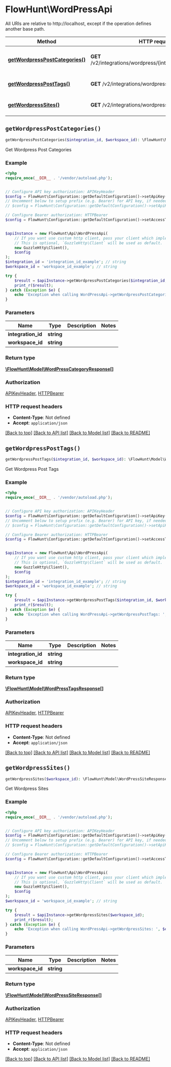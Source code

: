 # FlowHunt\WordPressApi

All URIs are relative to http://localhost, except if the operation defines another base path.

| Method | HTTP request | Description |
| ------------- | ------------- | ------------- |
| [**getWordpressPostCategories()**](WordPressApi.md#getWordpressPostCategories) | **GET** /v2/integrations/wordpress/{integration_id}/categories | Get Wordpress Post Categories |
| [**getWordpressPostTags()**](WordPressApi.md#getWordpressPostTags) | **GET** /v2/integrations/wordpress/{integration_id}/tags | Get Wordpress Post Tags |
| [**getWordpressSites()**](WordPressApi.md#getWordpressSites) | **GET** /v2/integrations/wordpress/sites | Get Wordpress Sites |


## `getWordpressPostCategories()`

```php
getWordpressPostCategories($integration_id, $workspace_id): \FlowHunt\Model\WordPressCategoryResponse[]
```

Get Wordpress Post Categories

### Example

```php
<?php
require_once(__DIR__ . '/vendor/autoload.php');


// Configure API key authorization: APIKeyHeader
$config = FlowHunt\Configuration::getDefaultConfiguration()->setApiKey('Api-Key', 'YOUR_API_KEY');
// Uncomment below to setup prefix (e.g. Bearer) for API key, if needed
// $config = FlowHunt\Configuration::getDefaultConfiguration()->setApiKeyPrefix('Api-Key', 'Bearer');

// Configure Bearer authorization: HTTPBearer
$config = FlowHunt\Configuration::getDefaultConfiguration()->setAccessToken('YOUR_ACCESS_TOKEN');


$apiInstance = new FlowHunt\Api\WordPressApi(
    // If you want use custom http client, pass your client which implements `GuzzleHttp\ClientInterface`.
    // This is optional, `GuzzleHttp\Client` will be used as default.
    new GuzzleHttp\Client(),
    $config
);
$integration_id = 'integration_id_example'; // string
$workspace_id = 'workspace_id_example'; // string

try {
    $result = $apiInstance->getWordpressPostCategories($integration_id, $workspace_id);
    print_r($result);
} catch (Exception $e) {
    echo 'Exception when calling WordPressApi->getWordpressPostCategories: ', $e->getMessage(), PHP_EOL;
}
```

### Parameters

| Name | Type | Description  | Notes |
| ------------- | ------------- | ------------- | ------------- |
| **integration_id** | **string**|  | |
| **workspace_id** | **string**|  | |

### Return type

[**\FlowHunt\Model\WordPressCategoryResponse[]**](../Model/WordPressCategoryResponse.md)

### Authorization

[APIKeyHeader](../../README.md#APIKeyHeader), [HTTPBearer](../../README.md#HTTPBearer)

### HTTP request headers

- **Content-Type**: Not defined
- **Accept**: `application/json`

[[Back to top]](#) [[Back to API list]](../../README.md#endpoints)
[[Back to Model list]](../../README.md#models)
[[Back to README]](../../README.md)

## `getWordpressPostTags()`

```php
getWordpressPostTags($integration_id, $workspace_id): \FlowHunt\Model\WordPressTagsResponse[]
```

Get Wordpress Post Tags

### Example

```php
<?php
require_once(__DIR__ . '/vendor/autoload.php');


// Configure API key authorization: APIKeyHeader
$config = FlowHunt\Configuration::getDefaultConfiguration()->setApiKey('Api-Key', 'YOUR_API_KEY');
// Uncomment below to setup prefix (e.g. Bearer) for API key, if needed
// $config = FlowHunt\Configuration::getDefaultConfiguration()->setApiKeyPrefix('Api-Key', 'Bearer');

// Configure Bearer authorization: HTTPBearer
$config = FlowHunt\Configuration::getDefaultConfiguration()->setAccessToken('YOUR_ACCESS_TOKEN');


$apiInstance = new FlowHunt\Api\WordPressApi(
    // If you want use custom http client, pass your client which implements `GuzzleHttp\ClientInterface`.
    // This is optional, `GuzzleHttp\Client` will be used as default.
    new GuzzleHttp\Client(),
    $config
);
$integration_id = 'integration_id_example'; // string
$workspace_id = 'workspace_id_example'; // string

try {
    $result = $apiInstance->getWordpressPostTags($integration_id, $workspace_id);
    print_r($result);
} catch (Exception $e) {
    echo 'Exception when calling WordPressApi->getWordpressPostTags: ', $e->getMessage(), PHP_EOL;
}
```

### Parameters

| Name | Type | Description  | Notes |
| ------------- | ------------- | ------------- | ------------- |
| **integration_id** | **string**|  | |
| **workspace_id** | **string**|  | |

### Return type

[**\FlowHunt\Model\WordPressTagsResponse[]**](../Model/WordPressTagsResponse.md)

### Authorization

[APIKeyHeader](../../README.md#APIKeyHeader), [HTTPBearer](../../README.md#HTTPBearer)

### HTTP request headers

- **Content-Type**: Not defined
- **Accept**: `application/json`

[[Back to top]](#) [[Back to API list]](../../README.md#endpoints)
[[Back to Model list]](../../README.md#models)
[[Back to README]](../../README.md)

## `getWordpressSites()`

```php
getWordpressSites($workspace_id): \FlowHunt\Model\WordPressSiteResponse[]
```

Get Wordpress Sites

### Example

```php
<?php
require_once(__DIR__ . '/vendor/autoload.php');


// Configure API key authorization: APIKeyHeader
$config = FlowHunt\Configuration::getDefaultConfiguration()->setApiKey('Api-Key', 'YOUR_API_KEY');
// Uncomment below to setup prefix (e.g. Bearer) for API key, if needed
// $config = FlowHunt\Configuration::getDefaultConfiguration()->setApiKeyPrefix('Api-Key', 'Bearer');

// Configure Bearer authorization: HTTPBearer
$config = FlowHunt\Configuration::getDefaultConfiguration()->setAccessToken('YOUR_ACCESS_TOKEN');


$apiInstance = new FlowHunt\Api\WordPressApi(
    // If you want use custom http client, pass your client which implements `GuzzleHttp\ClientInterface`.
    // This is optional, `GuzzleHttp\Client` will be used as default.
    new GuzzleHttp\Client(),
    $config
);
$workspace_id = 'workspace_id_example'; // string

try {
    $result = $apiInstance->getWordpressSites($workspace_id);
    print_r($result);
} catch (Exception $e) {
    echo 'Exception when calling WordPressApi->getWordpressSites: ', $e->getMessage(), PHP_EOL;
}
```

### Parameters

| Name | Type | Description  | Notes |
| ------------- | ------------- | ------------- | ------------- |
| **workspace_id** | **string**|  | |

### Return type

[**\FlowHunt\Model\WordPressSiteResponse[]**](../Model/WordPressSiteResponse.md)

### Authorization

[APIKeyHeader](../../README.md#APIKeyHeader), [HTTPBearer](../../README.md#HTTPBearer)

### HTTP request headers

- **Content-Type**: Not defined
- **Accept**: `application/json`

[[Back to top]](#) [[Back to API list]](../../README.md#endpoints)
[[Back to Model list]](../../README.md#models)
[[Back to README]](../../README.md)

